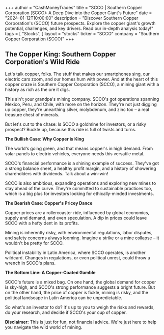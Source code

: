 +++
author = "CashMoneyTrades"
title = "SCCO |  Southern Copper Corporation (SCCO): A Deep Dive into the Copper Giant's Future"
date = "2024-01-12T10:00:00"
description = "Discover Southern Copper Corporation's (SCCO) future prospects. Explore the copper giant's growth potential, challenges, and key drivers. Read our in-depth analysis today!"
tags = [
"Stocks",
]
layout = "stocks"
ticker = "SCCO"
company = "Southern Copper Corporation (SCCO)"
+++
        


## The Copper King: Southern Copper Corporation's Wild Ride 

Let's talk copper, folks. The stuff that makes our smartphones sing, our electric cars zoom, and our homes hum with power. And at the heart of this copper craze is Southern Copper Corporation (SCCO), a mining giant with a history as rich as the ore it digs. 

This ain't your grandpa's mining company. SCCO's got operations spanning Mexico, Peru, and Chile, with more on the horizon. They're not just digging up copper, they're unearthing silver, molybdenum, and zinc too – a real treasure chest of minerals.

But let's cut to the chase: Is SCCO a goldmine for investors, or a risky prospect? Buckle up, because this ride is full of twists and turns.

**The Bullish Case: Why Copper is King**

The world's going green, and that means copper's in high demand. From solar panels to electric vehicles, everyone needs this versatile metal. 

SCCO's financial performance is a shining example of success. They've got a strong balance sheet, a healthy profit margin, and a history of showering shareholders with dividends. Talk about a win-win!

SCCO is also ambitious, expanding operations and exploring new mines to stay ahead of the curve. They're committed to sustainable practices too, which is a big plus for investors looking for ethically-minded investments.

**The Bearish Case: Copper's Pricey Dance**

Copper prices are a rollercoaster ride, influenced by global economics, supply and demand, and even speculation. A dip in prices could leave SCCO with a hefty dent in its profits.

Mining is inherently risky, with environmental regulations, labor disputes, and safety concerns always looming.  Imagine a strike or a mine collapse – it wouldn't be pretty for SCCO.

Political instability in Latin America, where SCCO operates, is another wildcard. Changes in regulations, or even political unrest, could throw a wrench in SCCO's plans.

**The Bottom Line: A Copper-Coated Gamble**

SCCO's future is a mixed bag. On one hand, the global demand for copper is sky-high, and SCCO's strong performance suggests a bright future. But on the other hand,  the price of copper is fickle, mining is risky, and the political landscape in Latin America can be unpredictable.

So what's an investor to do?  It's up to you to weigh the risks and rewards, do your research, and decide if SCCO's your cup of copper.

**Disclaimer:** This is just for fun, not financial advice. We're just here to help you navigate the wild world of mining. 

        